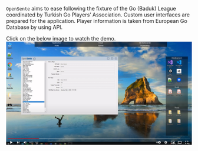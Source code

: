 `OpenSente` aims to ease following the fixture of the Go (Baduk) League coordinated by Turkish Go
Players’ Association. Custom user interfaces are prepared for the application. Player information is
taken from European Go Database by using API.


Click on the below image to watch the demo.
[![OpenSente](OpenSente.png)](https://www.youtube.com/watch?v=a30ssZwSMGs)
